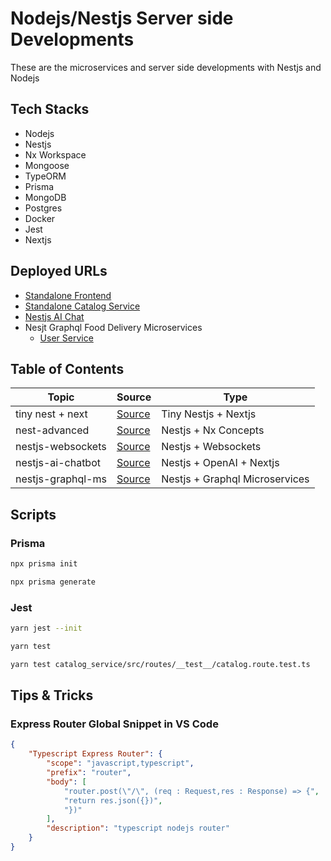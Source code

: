 # Nodejs/Nestjs Server side Developments

These are the microservices and server side developments with Nestjs and Nodejs

## Tech Stacks

- Nodejs
- Nestjs
- Nx Workspace
- Mongoose
- TypeORM
- Prisma
- MongoDB
- Postgres
- Docker
- Jest
- Nextjs

## Deployed URLs

- [Standalone Frontend](https://node-ms.vercel.app/)
- [Standalone Catalog Service](https://node-kafka-catalog.onrender.com/api/v1/catalog)
- [Nestjs AI Chat](https://nest-ai-chat.onrender.com/docs)
- Nesjt Graphql Food Delivery Microservices
  - [User Service](https://deli-user-service.onrender.com/graphql)

## Table of Contents

| Topic             | Source                                         | Type                           |
| ----------------- | ---------------------------------------------- | ------------------------------ |
| tiny nest + next  | [Source](./tiny-nest-next/)                    | Tiny Nestjs + Nextjs           |
| nest-advanced     | [Source](./nest-advanced)                      | Nestjs + Nx Concepts           |
| nestjs-websockets | [Source](./standalone-apis/nestjs-websockets/) | Nestjs + Websockets            |
| nestjs-ai-chatbot | [Source](./standalone-apis/nestjs-ai-chatbot/) | Nestjs + OpenAI + Nextjs       |
| nestjs-graphql-ms | [Source](./nest-graphql-ms/)                   | Nestjs + Graphql Microservices |

## Scripts

### Prisma

```bash
npx prisma init
```

```bash
npx prisma generate
```

### Jest

```bash
yarn jest --init
```

```bash
yarn test
```

```bash
yarn test catalog_service/src/routes/__test__/catalog.route.test.ts
```

## Tips & Tricks

### Express Router Global Snippet in VS Code

```json
{
	"Typescript Express Router": {
		"scope": "javascript,typescript",
		"prefix": "router",
		"body": [
			"router.post(\"/\", (req : Request,res : Response) => {",
			"return res.json({})",
			"})"
		],
		"description": "typescript nodejs router"
	}
}
```
